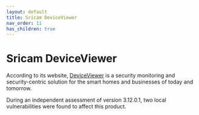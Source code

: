 ```yaml
---
layout: default
title: Sricam DeviceViewer
nav_order: 11
has_children: true
---
```

# Sricam DeviceViewer

According to its website, [DeviceViewer](http://www.sricam.com/) is a security monitoring and security-centric solution for the smart homes  and businesses of today and tomorrow.

During an independent assessment of version 3.12.0.1, two local vulnerabilities were found to affect this product.